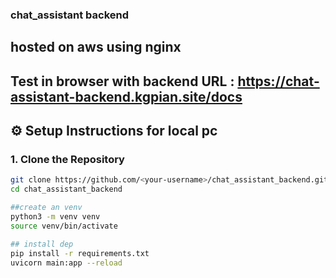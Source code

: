 ### chat_assistant backend 

## hosted on aws using nginx 
##  Test in browser with backend URL : https://chat-assistant-backend.kgpian.site/docs

## ⚙️ Setup Instructions for local pc

### 1. Clone the Repository

```bash
git clone https://github.com/<your-username>/chat_assistant_backend.git
cd chat_assistant_backend

##create an venv 
python3 -m venv venv
source venv/bin/activate

## install dep
pip install -r requirements.txt
uvicorn main:app --reload
